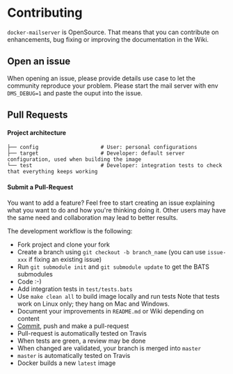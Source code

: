 # Contributing

`docker-mailserver` is OpenSource. That means that you can contribute on enhancements, bug fixing or improving the documentation in the Wiki.

## Open an issue

When opening an issue, please provide details use case to let the community reproduce your problem.
Please start the mail server with env `DMS_DEBUG=1` and paste the ouput into the issue.

## Pull Requests

#### Project architecture

    ├── config                    # User: personal configurations
    ├── target                    # Developer: default server configuration, used when building the image
    └── test                      # Developer: integration tests to check that everything keeps working

#### Submit a Pull-Request

You want to add a feature? Feel free to start creating an issue explaining what you want to do and how you're thinking doing it. Other users may have the same need and collaboration may lead to better results.

The development workflow is the following:

- Fork project and clone your fork
- Create a branch using `git checkout -b branch_name` (you can use `issue-xxx` if fixing an existing issue)
- Run `git submodule init` and `git submodule update` to get the BATS submodules
- Code :-)
- Add integration tests in `test/tests.bats`
- Use `make clean all` to build image locally and run tests
  Note that tests work on Linux only; they hang on Mac and Windows.
- Document your improvements in `README.md` or Wiki depending on content
- [Commit](https://help.github.com/articles/closing-issues-via-commit-messages/), push and make a pull-request
- Pull-request is automatically tested on Travis
- When tests are green, a review may be done
- When changed are validated, your branch is merged into `master`
- `master` is automatically tested on Travis
- Docker builds a new `latest` image 
